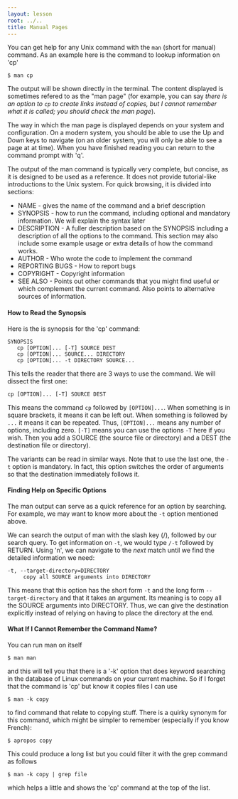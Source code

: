 ```yaml
---
layout: lesson
root: ../..
title: Manual Pages
---
```

You can get help for any Unix command with the `man` (short for manual)
command.  As an example here is the command to lookup information on 'cp'

~~~
$ man cp
~~~

The output will be shown directly in the terminal. The content displayed is
sometimes refered to as the "man page" (for example, you can say *there is an
option to `cp` to create links instead of copies, but I cannot remember what it
is called; you should check the man page*).

The way in which the man page is displayed depends on your system and
configuration. On a modern system, you should be able to use the Up and Down
keys to navigate (on an older system, you will only be able to see a page at at
time). When you have finished reading you can return to the command prompt with
'q'.

The output of the man command is typically very complete, but concise, as it is
designed to be used as a reference. It does not provide tutorial-like
introductions to the Unix system. For quick browsing, it is divided into
sections:

*   NAME - 
    gives the name of the command and a brief description
*   SYNOPSIS - 
    how to run the command, including optional and mandatory information.
    We will explain the syntax later
*   DESCRIPTION -
    A fuller description based on the SYNOPSIS including a description of all the options to the command.
    This section may also include some example usage or extra details of how the command works.
*   AUTHOR -
    Who wrote the code to implement the command
*   REPORTING BUGS -
    How to report bugs
*   COPYRIGHT -
    Copyright information 
*   SEE ALSO -
    Points out other commands that you might find useful or which complement the current command.
    Also points to alternative sources of information.

#### How to Read the Synopsis

Here is the is synopsis for the 'cp' command:

~~~
SYNOPSIS
   cp [OPTION]... [-T] SOURCE DEST
   cp [OPTION]... SOURCE... DIRECTORY
   cp [OPTION]... -t DIRECTORY SOURCE...
~~~

This tells the reader that there are 3 ways to use the command. We will dissect
the first one:

~~~
cp [OPTION]... [-T] SOURCE DEST
~~~

This means the command `cp` followed by `[OPTION]...`. When something is in
square brackets, it means it can be left out. When something is followed by
`...` it means it can be repeated. Thus, `[OPTION]...` means any number of
options, including zero. `[-T]` means you can use the options `-T` here if you
wish. Then you add a SOURCE (the source file or directory) and a DEST (the 
destination file or directory).

The variants can be read in similar ways. Note that to use the last one, the
`-t` option is mandatory. In fact, this option switches the order of arguments
so that the destination immediately follows it.

#### Finding Help on Specific Options

The man output can serve as a quick reference for an option by searching. For
example, we may want to know more about the `-t` option mentioned above.

We can search the output of man with the slash key (/), followed by our search
query. To get information on `-t`, we would type `/-t` followed by RETURN.
Using 'n', we can navigate to the _next_ match until we find the detailed
information we need:

~~~
-t, --target-directory=DIRECTORY
     copy all SOURCE arguments into DIRECTORY
~~~

This means that this option has the short form `-t` and the long form
`--target-directory` and that it takes an argument. Its meaning is to copy all
the SOURCE arguments into DIRECTORY. Thus, we can give the destination
explicitly instead of relying on having to place the directory at the end.

#### What If I Cannot Remember the Command Name?

You can run man on itself

~~~
$ man man
~~~

and this will tell you that there is a '-k' option that does keyword searching
in the database of Linux commands on your current machine. So if I forget that 
the command is 'cp' but know it copies files I can use

~~~
$ man -k copy
~~~

to find command that relate to copying stuff. There is a quirky synonym for
this command, which might be simpler to remember (especially if you know
French):

~~~
$ apropos copy
~~~

This could produce a long list but you could filter it with the grep command as
follows

~~~
$ man -k copy | grep file
~~~

which helps a little and shows the 'cp' command at the top of the list.
